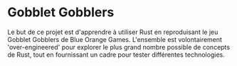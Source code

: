 # Gobblet Gobblers
Le but de ce projet est d'apprendre à utiliser Rust en reproduisant le jeu Gobblet Gobblers de Blue Orange Games. L'ensemble est volontairement 'over-engineered' pour explorer le plus grand nombre possible de concepts de Rust, tout en fournissant un cadre pour tester différentes technologies.
